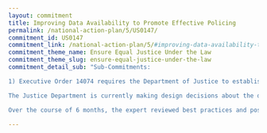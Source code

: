```yaml
---
layout: commitment
title: Improving Data Availability to Promote Effective Policing
permalink: /national-action-plan/5/US0147/
commitment_id: US0147
commitment_link: /national-action-plan/5/#improving-data-availability-to-promote-effective-and-accountable-policing-and-criminal-justice-practices
commitment_theme_name: Ensure Equal Justice Under the Law
commitment_theme_slug: ensure-equal-justice-under-the-law
commitment_detail_sub: "Sub-Commitments:

1) Executive Order 14074 requires the Department of Justice to establish a National Law Enforcement Accountability Database that includes information related to law enforcement officer terminations, de-certifications, criminal convictions, resignations, sustained complaints for serious misconduct, civil judgments, and commendations. The EO requires federal law enforcement agencies to report this information to the database, but it is voluntary for state and local agencies to submit information.

The Justice Department is currently making design decisions about the database to ensure that it can properly receive this information, while addressing the privacy, security, and due process concerns identified in the EO. Recognizing the many important questions the Department needed to answer, including the scope of available data and existing databases on this topic and the desirability and feasibility of different models, the Department hired a subject-matter expert to conduct a feasibility study and provide options and recommendations for how to design, set up, and implement the database.

Over the course of 6 months, the expert reviewed best practices and possible designs for a database that can accurately track officer decertification and misconduct as outlined in the EO, while protecting privacy and respecting appropriate due process protections for officers. After reviewing the expert’s feasibility study, the Department is in the process of making design decisions regarding its establishment. These decisions are ongoing."

---
```


